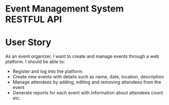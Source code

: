 # Event Management System RESTFUL API

# User Story
As an event organizer, I want to create and manage events through a web platform. I should be able to:
- Register and log into the platform.
- Create new events with details such as name, date, location, description 
- Manage attendees by adding, editing and removing attendees from the event
- Generate reports for each event with information about attendees count etc.
